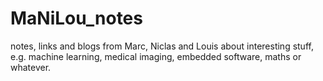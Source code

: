# MaNiLou_notes
notes, links and blogs from Marc, Niclas and Louis about interesting stuff, e.g. machine learning, medical imaging, embedded software, maths or whatever.
